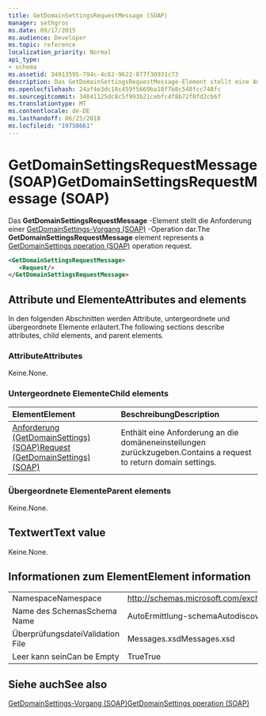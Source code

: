 ```yaml
---
title: GetDomainSettingsRequestMessage (SOAP)
manager: sethgros
ms.date: 09/17/2015
ms.audience: Developer
ms.topic: reference
localization_priority: Normal
api_type:
- schema
ms.assetid: 34913595-794c-4c62-9622-877f30931c73
description: Das GetDomainSettingsRequestMessage-Element stellt eine Anforderung GetDomainSettings-Vorgang (SOAP)-Operation dar.
ms.openlocfilehash: 24af4e3dc18c459f5669ba18f7b8c548fcc748fc
ms.sourcegitcommit: 34041125dc8c5f993b21cebfc4f8b72f0fd2cb6f
ms.translationtype: MT
ms.contentlocale: de-DE
ms.lasthandoff: 06/25/2018
ms.locfileid: "19758661"
---
```

# <a name="getdomainsettingsrequestmessage-soap"></a><span data-ttu-id="e6a59-103">GetDomainSettingsRequestMessage (SOAP)</span><span class="sxs-lookup"><span data-stu-id="e6a59-103">GetDomainSettingsRequestMessage (SOAP)</span></span>

<span data-ttu-id="e6a59-104">Das **GetDomainSettingsRequestMessage** -Element stellt die Anforderung einer [GetDomainSettings-Vorgang (SOAP)](getdomainsettings-operation-soap.md) -Operation dar.</span><span class="sxs-lookup"><span data-stu-id="e6a59-104">The **GetDomainSettingsRequestMessage** element represents a [GetDomainSettings operation (SOAP)](getdomainsettings-operation-soap.md) operation request.</span></span> 
  
```XML
<GetDomainSettingsRequestMessage>
   <Request/>
</GetDomainSettingsRequestMessage>
```

## <a name="attributes-and-elements"></a><span data-ttu-id="e6a59-105">Attribute und Elemente</span><span class="sxs-lookup"><span data-stu-id="e6a59-105">Attributes and elements</span></span>

<span data-ttu-id="e6a59-106">In den folgenden Abschnitten werden Attribute, untergeordnete und übergeordnete Elemente erläutert.</span><span class="sxs-lookup"><span data-stu-id="e6a59-106">The following sections describe attributes, child elements, and parent elements.</span></span>
  
### <a name="attributes"></a><span data-ttu-id="e6a59-107">Attribute</span><span class="sxs-lookup"><span data-stu-id="e6a59-107">Attributes</span></span>

<span data-ttu-id="e6a59-108">Keine.</span><span class="sxs-lookup"><span data-stu-id="e6a59-108">None.</span></span>
  
### <a name="child-elements"></a><span data-ttu-id="e6a59-109">Untergeordnete Elemente</span><span class="sxs-lookup"><span data-stu-id="e6a59-109">Child elements</span></span>

|<span data-ttu-id="e6a59-110">**Element**</span><span class="sxs-lookup"><span data-stu-id="e6a59-110">**Element**</span></span>|<span data-ttu-id="e6a59-111">**Beschreibung**</span><span class="sxs-lookup"><span data-stu-id="e6a59-111">**Description**</span></span>|
|:-----|:-----|
|[<span data-ttu-id="e6a59-112">Anforderung (GetDomainSettings) (SOAP)</span><span class="sxs-lookup"><span data-stu-id="e6a59-112">Request (GetDomainSettings) (SOAP)</span></span>](request-getdomainsettingssoap.md) <br/> |<span data-ttu-id="e6a59-113">Enthält eine Anforderung an die domäneneinstellungen zurückzugeben.</span><span class="sxs-lookup"><span data-stu-id="e6a59-113">Contains a request to return domain settings.</span></span>  <br/> |
   
### <a name="parent-elements"></a><span data-ttu-id="e6a59-114">Übergeordnete Elemente</span><span class="sxs-lookup"><span data-stu-id="e6a59-114">Parent elements</span></span>

<span data-ttu-id="e6a59-115">Keine.</span><span class="sxs-lookup"><span data-stu-id="e6a59-115">None.</span></span>
  
## <a name="text-value"></a><span data-ttu-id="e6a59-116">Textwert</span><span class="sxs-lookup"><span data-stu-id="e6a59-116">Text value</span></span>

<span data-ttu-id="e6a59-117">Keine.</span><span class="sxs-lookup"><span data-stu-id="e6a59-117">None.</span></span>
  
## <a name="element-information"></a><span data-ttu-id="e6a59-118">Informationen zum Element</span><span class="sxs-lookup"><span data-stu-id="e6a59-118">Element information</span></span>

|||
|:-----|:-----|
|<span data-ttu-id="e6a59-119">Namespace</span><span class="sxs-lookup"><span data-stu-id="e6a59-119">Namespace</span></span>  <br/> |http://schemas.microsoft.com/exchange/2010/Autodiscover  <br/> |
|<span data-ttu-id="e6a59-120">Name des Schemas</span><span class="sxs-lookup"><span data-stu-id="e6a59-120">Schema Name</span></span>  <br/> |<span data-ttu-id="e6a59-121">AutoErmittlung-schema</span><span class="sxs-lookup"><span data-stu-id="e6a59-121">Autodiscover schema</span></span>  <br/> |
|<span data-ttu-id="e6a59-122">Überprüfungsdatei</span><span class="sxs-lookup"><span data-stu-id="e6a59-122">Validation File</span></span>  <br/> |<span data-ttu-id="e6a59-123">Messages.xsd</span><span class="sxs-lookup"><span data-stu-id="e6a59-123">Messages.xsd</span></span>  <br/> |
|<span data-ttu-id="e6a59-124">Leer kann sein</span><span class="sxs-lookup"><span data-stu-id="e6a59-124">Can be Empty</span></span>  <br/> |<span data-ttu-id="e6a59-125">True</span><span class="sxs-lookup"><span data-stu-id="e6a59-125">True</span></span>  <br/> |
   
## <a name="see-also"></a><span data-ttu-id="e6a59-126">Siehe auch</span><span class="sxs-lookup"><span data-stu-id="e6a59-126">See also</span></span>



[<span data-ttu-id="e6a59-127">GetDomainSettings-Vorgang (SOAP)</span><span class="sxs-lookup"><span data-stu-id="e6a59-127">GetDomainSettings operation (SOAP)</span></span>](getdomainsettings-operation-soap.md)

